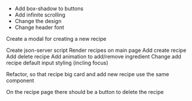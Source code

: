 * Add box-shadow to buttons
* Add infinite scrolling
* Change the design
* Change header font 

Create a modal for creating a new recipe

Create json-server script
Render recipes on main page
Add create recipe
Add delete recipe 
Add animation to add/remove ingredient
Change add recipe default input styling (incling focus)


Refactor, so that recipe big card and add new recipe use the same component 





On the recipe page there should be a button to delete the recipe
